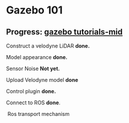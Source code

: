 # Gazebo 101

## Progress: [gazebo tutorials-mid](http://gazebosim.org/tutorials?cat=guided_i)

Construct a velodyne LiDAR **done.**

Model appearance **done.**

Sensor Noise **Not yet.**

Upload Velodyne model **done**

Control plugin **done.**

Connect to ROS **done**.

​	Ros transport mechanism

